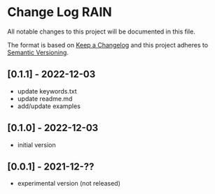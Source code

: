 # Change Log RAIN

All notable changes to this project will be documented in this file.

The format is based on [Keep a Changelog](http://keepachangelog.com/)
and this project adheres to [Semantic Versioning](http://semver.org/).


## [0.1.1] - 2022-12-03
- update keywords.txt
- update readme.md
- add/update examples


## [0.1.0] - 2022-12-03
- initial version


## [0.0.1] - 2021-12-??
- experimental version (not released)


